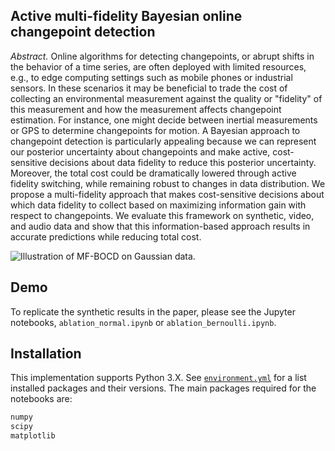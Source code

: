 ## Active multi-fidelity Bayesian online changepoint detection

_Abstract._ Online algorithms for detecting changepoints, or abrupt shifts in the behavior of a time series, are often deployed with limited resources, e.g., to edge computing settings such as mobile phones or industrial sensors. In these scenarios it may be beneficial to trade the cost of collecting an environmental measurement against the quality or "fidelity" of this measurement and how the measurement affects changepoint estimation. For instance, one might decide between inertial measurements or GPS to determine changepoints for motion. A Bayesian approach to changepoint detection is particularly appealing because we can represent our posterior uncertainty about changepoints and make active, cost-sensitive decisions about data fidelity to reduce this posterior uncertainty. Moreover, the total cost could be dramatically lowered through active fidelity switching, while remaining robust to changes in data distribution. We propose a multi-fidelity approach that makes cost-sensitive decisions about which data fidelity to collect based on maximizing information gain with respect to changepoints. We evaluate this framework on synthetic, video, and audio data and show that this information-based approach results in accurate predictions while reducing total cost.


![Illustration of MF-BOCD on Gaussian data.](https://raw.githubusercontent.com/PrincetonLIPS/mf-bocd/master/images/mi_illustration.png)

## Demo

To replicate the synthetic results in the paper, please see the Jupyter notebooks, `ablation_normal.ipynb` or `ablation_bernoulli.ipynb`.

## Installation

This implementation supports Python 3.X. See [`environment.yml`](https://github.com/PrincetonLIPS/mf-bocd/blob/master/environment.yml) for a list installed packages and their versions. The main packages required for the notebooks are:

```bash
numpy
scipy
matplotlib
```
